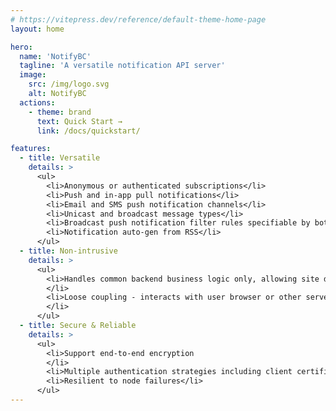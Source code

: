 ```yaml
---
# https://vitepress.dev/reference/default-theme-home-page
layout: home

hero:
  name: 'NotifyBC'
  tagline: 'A versatile notification API server'
  image:
    src: /img/logo.svg
    alt: NotifyBC
  actions:
    - theme: brand
      text: Quick Start →
      link: /docs/quickstart/

features:
  - title: Versatile
    details: >
      <ul>
        <li>Anonymous or authenticated subscriptions</li>
        <li>Push and in-app pull notifications</li>
        <li>Email and SMS push notification channels</li>
        <li>Unicast and broadcast message types</li>
        <li>Broadcast push notification filter rules specifiable by both sender and subscriber</li>
        <li>Notification auto-gen from RSS</li>
      </ul>
  - title: Non-intrusive
    details: >
      <ul>
        <li>Handles common backend business logic only, allowing site developer implement frontend UI using widgets native to the site
        </li>
        <li>Loose coupling - interacts with user browser or other server components through RESTful API
        </li>
      </ul>
  - title: Secure & Reliable
    details: >
      <ul>
        <li>Support end-to-end encryption
        </li>
        <li>Multiple authentication strategies including client certificate for server-server and OIDC for user-server</li>
        <li>Resilient to node failures</li>
      </ul>
---
```


<style lang="less">
.VPContent .VPHome{
  padding-bottom: 1rem;
  .VPHero {
    padding-top: calc(var(--vp-nav-height) + var(--vp-layout-top-height, 0px)) !important;
    .container {
      justify-content: center;
      .main {
        display: flex;
        flex-direction: column;
        align-items: center;
        .actions {
            justify-content: center !important;
        }
      }
    }
  }
  .VPFeature {
    ul {
      list-style: unset;
    }
  }
}
</style>
